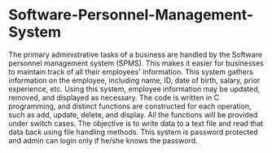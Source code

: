 # Software-Personnel-Management-System

The primary administrative tasks of a business are handled by the Software personnel management system (SPMS). 
This makes it easier for businesses to maintain track of all their employees' information. This system gathers information on the employee, including name, ID, date of birth, salary, prior experience, etc. 
Using this system, employee information may be updated, removed, and displayed as necessary. 
The code is written in C programming, and distinct functions are constructed for each operation, such as add, update, delete, and display. 
All the functions will be provided under switch cases. 
The objective is to write data to a text file and read that data back using file handling methods. 
This system is password protected and admin can login only if he/she knows the password.

